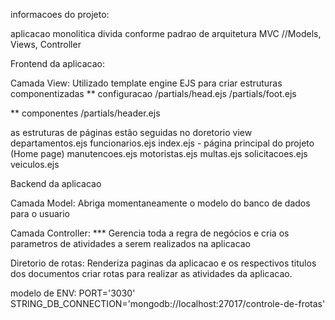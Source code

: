 informacoes do projeto:

aplicacao monolitica divida conforme padrao de arquitetura MVC
//Models, Views, Controller

Frontend da aplicacao:

Camada View: 
Utilizado template engine EJS para criar estruturas componentizadas 
** configuracao
/partials/head.ejs
/partials/foot.ejs

** componentes
/partials/header.ejs

as estruturas de páginas estão seguidas no doretorio view
departamentos.ejs
funcionarios.ejs
index.ejs - página principal do projeto (Home page)
manutencoes.ejs
motoristas.ejs
multas.ejs
solicitacoes.ejs
veiculos.ejs

Backend da aplicacao

Camada Model: 
Abriga momentaneamente o modelo do banco de dados para o usuario

Camada Controller:
*** Gerencia toda a regra de negócios e cria os parametros de atividades a serem realizados na aplicacao

Diretorio de rotas:
Renderiza paginas da aplicacao e os respectivos titulos dos documentos
criar rotas para realizar as atividades da aplicacao.

modelo de ENV:
PORT='3030'
STRING_DB_CONNECTION='mongodb://localhost:27017/controle-de-frotas'




